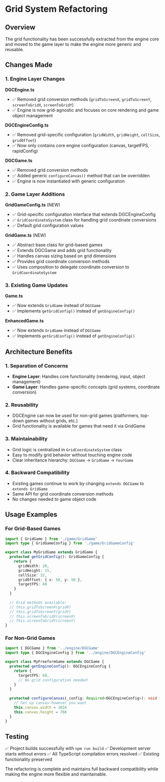 # Grid System Refactoring

## Overview

The grid functionality has been successfully extracted from the engine core and moved to the game layer to make the engine more generic and reusable.

## Changes Made

### 1. Engine Layer Changes

**DGCEngine.ts**
- ✅ Removed grid conversion methods (`gridToScreenX`, `gridToScreenY`, `screenToGridX`, `screenToGridY`)
- ✅ Engine is now grid-agnostic and focuses on core rendering and game object management

**DGCEngineConfig.ts**
- ✅ Removed grid-specific configuration (`gridWidth`, `gridHeight`, `cellSize`, `gridOffset`)
- ✅ Now only contains core engine configuration (canvas, targetFPS, rapidConfig)

**DGCGame.ts**
- ✅ Removed grid conversion methods 
- ✅ Added generic `configureCanvas()` method that can be overridden
- ✅ Engine is now instantiated with generic configuration

### 2. Game Layer Additions

**GridGameConfig.ts** (NEW)
- ✅ Grid-specific configuration interface that extends DGCEngineConfig
- ✅ `GridCoordinateSystem` class for handling grid coordinate conversions
- ✅ Default grid configuration values

**GridGame.ts** (NEW)
- ✅ Abstract base class for grid-based games
- ✅ Extends DGCGame and adds grid functionality
- ✅ Handles canvas sizing based on grid dimensions
- ✅ Provides grid coordinate conversion methods
- ✅ Uses composition to delegate coordinate conversion to `GridCoordinateSystem`

### 3. Existing Game Updates

**Game.ts**
- ✅ Now extends `GridGame` instead of `DGCGame`
- ✅ Implements `getGridConfig()` instead of `getEngineConfig()`

**EnhancedGame.ts**
- ✅ Now extends `GridGame` instead of `DGCGame`
- ✅ Implements `getGridConfig()` instead of `getEngineConfig()`

## Architecture Benefits

### 1. Separation of Concerns
- **Engine Layer**: Handles core functionality (rendering, input, object management)
- **Game Layer**: Handles game-specific concepts (grid systems, coordinate conversion)

### 2. Reusability
- DGCEngine can now be used for non-grid games (platformers, top-down games without grids, etc.)
- Grid functionality is available for games that need it via GridGame

### 3. Maintainability
- Grid logic is centralized in `GridCoordinateSystem` class
- Easy to modify grid behavior without touching engine code
- Clear inheritance hierarchy: `DGCGame` → `GridGame` → `YourGame`

### 4. Backward Compatibility
- Existing games continue to work by changing `extends DGCGame` to `extends GridGame`
- Same API for grid coordinate conversion methods
- No changes needed to game object code

## Usage Examples

### For Grid-Based Games
```typescript
import { GridGame } from './game/GridGame'
import type { GridGameConfig } from './game/GridGameConfig'

export class MyGridGame extends GridGame {
  protected getGridConfig(): GridGameConfig {
    return {
      gridWidth: 20,
      gridHeight: 15,
      cellSize: 32,
      gridOffset: { x: 50, y: 50 },
      targetFPS: 60
    }
  }
  
  // Grid methods available:
  // this.gridToScreenX(gridX)
  // this.gridToScreenY(gridY)
  // this.screenToGridX(screenX)
  // this.screenToGridY(screenY)
}
```

### For Non-Grid Games
```typescript
import { DGCGame } from '../engine/DGCGame'
import type { DGCEngineConfig } from '../engine/DGCEngineConfig'

export class MyFreeformGame extends DGCGame {
  protected getEngineConfig(): DGCEngineConfig {
    return {
      targetFPS: 60,
      // No grid configuration needed!
    }
  }
  
  protected configureCanvas(_config: Required<DGCEngineConfig>): void {
    // Set up canvas however you want
    this.canvas.width = 1024
    this.canvas.height = 768
  }
}
```

## Testing

✅ Project builds successfully with `npm run build`
✅ Development server starts without errors
✅ All TypeScript compilation errors resolved
✅ Existing functionality preserved

The refactoring is complete and maintains full backward compatibility while making the engine more flexible and maintainable.
